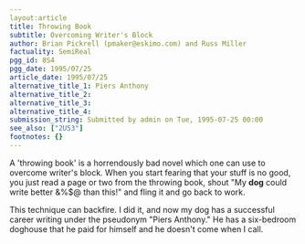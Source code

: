```yaml
---
layout:article
title: Throwing Book
subtitle: Overcoming Writer's Block
author: Brian Pickrell (pmaker@eskimo.com) and Russ Miller
factuality: SemiReal
pgg_id: 8S4
pgg_date: 1995/07/25
article_date: 1995/07/25
alternative_title_1: Piers Anthony
alternative_title_2: 
alternative_title_3: 
alternative_title_4: 
submission_string: Submitted by admin on Tue, 1995-07-25 00:00
see_also: ["2U53"]
footnotes: {}
---
```

<div>
<p>A 'throwing book' is a horrendously bad novel which one can use to overcome writer's block. When you start fearing that your stuff is no good, you just read a page or two from the throwing book, shout "My <strong>dog</strong> could write better &amp;%$@ than this!" and fling it and go back to work.</p>
<p>This technique can backfire. I did it, and now my dog has a successful career writing under the pseudonym "Piers Anthony." He has a six-bedroom doghouse that he paid for himself and he doesn't come when I call.</p>
</div>
